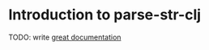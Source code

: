 # Introduction to parse-str-clj

TODO: write [great documentation](http://jacobian.org/writing/what-to-write/)
